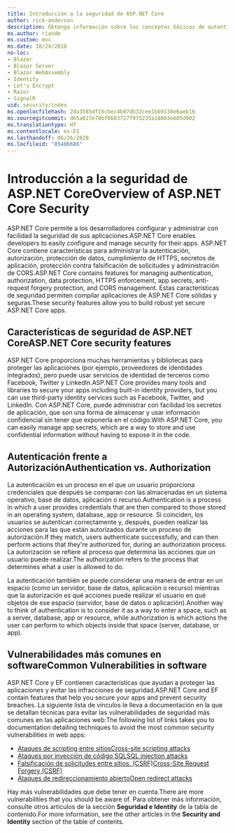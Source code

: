 ```yaml
---
title: Introducción a la seguridad de ASP.NET Core
author: rick-anderson
description: Obtenga información sobre los conceptos básicos de autenticación, autorización y seguridad en ASP.NET Core.
ms.author: riande
ms.custom: mvc
ms.date: 10/24/2018
no-loc:
- Blazor
- Blazor Server
- Blazor WebAssembly
- Identity
- Let's Encrypt
- Razor
- SignalR
uid: security/index
ms.openlocfilehash: 2da3585df16cbec4b87db32cee1bb9138e6aeb16
ms.sourcegitcommit: d65a027e78bf0b83727f975235a18863e685d902
ms.translationtype: HT
ms.contentlocale: es-ES
ms.lasthandoff: 06/26/2020
ms.locfileid: "85406686"
---
```

# <a name="overview-of-aspnet-core-security"></a><span data-ttu-id="3aaab-103">Introducción a la seguridad de ASP.NET Core</span><span class="sxs-lookup"><span data-stu-id="3aaab-103">Overview of ASP.NET Core Security</span></span>

<span data-ttu-id="3aaab-104">ASP.NET Core permite a los desarrolladores configurar y administrar con facilidad la seguridad de sus aplicaciones.</span><span class="sxs-lookup"><span data-stu-id="3aaab-104">ASP.NET Core enables developers to easily configure and manage security for their apps.</span></span> <span data-ttu-id="3aaab-105">ASP.NET Core contiene características para administrar la autenticación, autorización, protección de datos, cumplimiento de HTTPS, secretos de aplicación, protección contra falsificación de solicitudes y administración de CORS.</span><span class="sxs-lookup"><span data-stu-id="3aaab-105">ASP.NET Core contains features for managing authentication, authorization, data protection, HTTPS enforcement, app secrets, anti-request forgery protection, and CORS management.</span></span> <span data-ttu-id="3aaab-106">Estas características de seguridad permiten compilar aplicaciones de ASP.NET Core sólidas y seguras.</span><span class="sxs-lookup"><span data-stu-id="3aaab-106">These security features allow you to build robust yet secure ASP.NET Core apps.</span></span>

## <a name="aspnet-core-security-features"></a><span data-ttu-id="3aaab-107">Características de seguridad de ASP.NET Core</span><span class="sxs-lookup"><span data-stu-id="3aaab-107">ASP.NET Core security features</span></span>

<span data-ttu-id="3aaab-108">ASP.NET Core proporciona muchas herramientas y bibliotecas para proteger las aplicaciones (por ejemplo, proveedores de identidades integrados), pero puede usar servicios de identidad de terceros como Facebook, Twitter y LinkedIn.</span><span class="sxs-lookup"><span data-stu-id="3aaab-108">ASP.NET Core provides many tools and libraries to secure your apps including built-in identity providers, but you can use third-party identity services such as Facebook, Twitter, and LinkedIn.</span></span> <span data-ttu-id="3aaab-109">Con ASP.NET Core, puede administrar con facilidad los secretos de aplicación, que son una forma de almacenar y usar información confidencial sin tener que exponerla en el código.</span><span class="sxs-lookup"><span data-stu-id="3aaab-109">With ASP.NET Core, you can easily manage app secrets, which are a way to store and use confidential information without having to expose it in the code.</span></span>

## <a name="authentication-vs-authorization"></a><span data-ttu-id="3aaab-110">Autenticación frente a Autorización</span><span class="sxs-lookup"><span data-stu-id="3aaab-110">Authentication vs. Authorization</span></span>

<span data-ttu-id="3aaab-111">La autenticación es un proceso en el que un usuario proporciona credenciales que después se comparan con las almacenadas en un sistema operativo, base de datos, aplicación o recurso.</span><span class="sxs-lookup"><span data-stu-id="3aaab-111">Authentication is a process in which a user provides credentials that are then compared to those stored in an operating system, database, app or resource.</span></span> <span data-ttu-id="3aaab-112">Si coinciden, los usuarios se autentican correctamente y, después, pueden realizar las acciones para las que están autorizados durante un proceso de autorización.</span><span class="sxs-lookup"><span data-stu-id="3aaab-112">If they match, users authenticate successfully, and can then perform actions that they're authorized for, during an authorization process.</span></span> <span data-ttu-id="3aaab-113">La autorización se refiere al proceso que determina las acciones que un usuario puede realizar.</span><span class="sxs-lookup"><span data-stu-id="3aaab-113">The authorization refers to the process that determines what a user is allowed to do.</span></span>

<span data-ttu-id="3aaab-114">La autenticación también se puede considerar una manera de entrar en un espacio (como un servidor, base de datos, aplicación o recurso) mientras que la autorización es qué acciones puede realizar el usuario en qué objetos de ese espacio (servidor, base de datos o aplicación).</span><span class="sxs-lookup"><span data-stu-id="3aaab-114">Another way to think of authentication is to consider it as a way to enter a space, such as a server, database, app or resource, while authorization is which actions the user can perform to which objects inside that space (server, database, or app).</span></span>

## <a name="common-vulnerabilities-in-software"></a><span data-ttu-id="3aaab-115">Vulnerabilidades más comunes en software</span><span class="sxs-lookup"><span data-stu-id="3aaab-115">Common Vulnerabilities in software</span></span>

<span data-ttu-id="3aaab-116">ASP.NET Core y EF contienen características que ayudan a proteger las aplicaciones y evitar las infracciones de seguridad.</span><span class="sxs-lookup"><span data-stu-id="3aaab-116">ASP.NET Core and EF contain features that help you secure your apps and prevent security breaches.</span></span> <span data-ttu-id="3aaab-117">La siguiente lista de vínculos le lleva a documentación en la que se detallan técnicas para evitar las vulnerabilidades de seguridad más comunes en las aplicaciones web:</span><span class="sxs-lookup"><span data-stu-id="3aaab-117">The following list of links takes you to documentation detailing techniques to avoid the most common security vulnerabilities in web apps:</span></span>

* [<span data-ttu-id="3aaab-118">Ataques de scripting entre sitios</span><span class="sxs-lookup"><span data-stu-id="3aaab-118">Cross-site scripting attacks</span></span>](xref:security/cross-site-scripting)
* [<span data-ttu-id="3aaab-119">Ataques por inyección de código SQL</span><span class="sxs-lookup"><span data-stu-id="3aaab-119">SQL injection attacks</span></span>](/ef/core/querying/raw-sql)
* [<span data-ttu-id="3aaab-120">Falsificación de solicitudes entre sitios. (CSRF)</span><span class="sxs-lookup"><span data-stu-id="3aaab-120">Cross-Site Request Forgery (CSRF)</span></span>](xref:security/anti-request-forgery)
* [<span data-ttu-id="3aaab-121">Ataques de redireccionamiento abierto</span><span class="sxs-lookup"><span data-stu-id="3aaab-121">Open redirect attacks</span></span>](xref:security/preventing-open-redirects)

<span data-ttu-id="3aaab-122">Hay más vulnerabilidades que debe tener en cuenta.</span><span class="sxs-lookup"><span data-stu-id="3aaab-122">There are more vulnerabilities that you should be aware of.</span></span> <span data-ttu-id="3aaab-123">Para obtener más información, consulte otros artículos de la sección **Seguridad e Identity** de la tabla de contenido.</span><span class="sxs-lookup"><span data-stu-id="3aaab-123">For more information, see the other articles in the **Security and Identity** section of the table of contents.</span></span>
